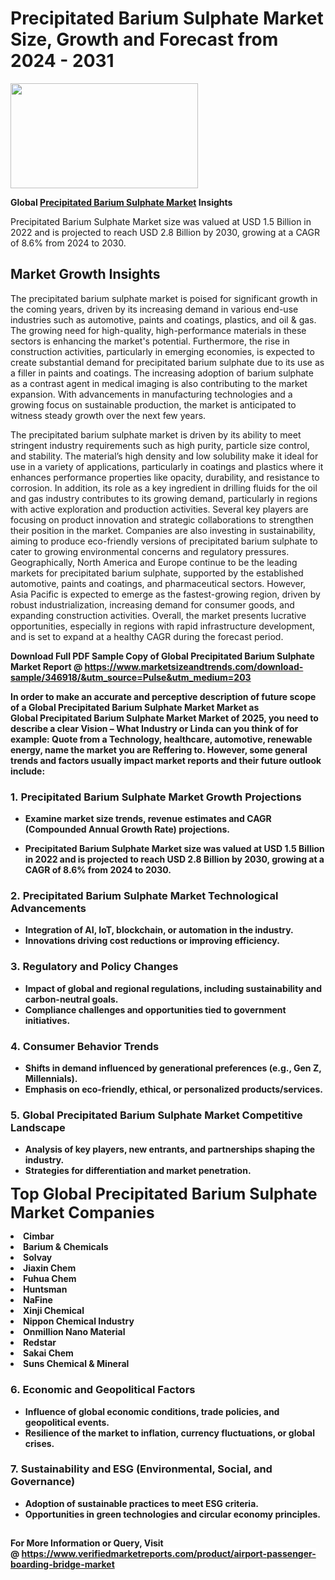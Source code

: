 <H1>Precipitated Barium Sulphate Market Size, Growth and Forecast from 2024 - 2031</H1><img class="aligncenter size-medium wp-image-584254" src="https://thirdeyenews.in/wp-content/uploads/2024/09/Global-Market-Research-300x168.jpeg" alt="" width="300" height="168" /><p><strong>Global&nbsp;<a href="https://www.marketsizeandtrends.com/download-sample/346918/&amp;utm_source=Pulse&amp;utm_medium=203">Precipitated Barium Sulphate Market</a> Insights</strong></p><p>Precipitated Barium Sulphate Market size was valued at USD 1.5 Billion in 2022 and is projected to reach USD 2.8 Billion by 2030, growing at a CAGR of 8.6% from 2024 to 2030.</p><p><h2>Market Growth Insights</h2> <p>The precipitated barium sulphate market is poised for significant growth in the coming years, driven by its increasing demand in various end-use industries such as automotive, paints and coatings, plastics, and oil & gas. The growing need for high-quality, high-performance materials in these sectors is enhancing the market's potential. Furthermore, the rise in construction activities, particularly in emerging economies, is expected to create substantial demand for precipitated barium sulphate due to its use as a filler in paints and coatings. The increasing adoption of barium sulphate as a contrast agent in medical imaging is also contributing to the market expansion. With advancements in manufacturing technologies and a growing focus on sustainable production, the market is anticipated to witness steady growth over the next few years.</p> <p><strong></strong></p> <p>The precipitated barium sulphate market is driven by its ability to meet stringent industry requirements such as high purity, particle size control, and stability. The material’s high density and low solubility make it ideal for use in a variety of applications, particularly in coatings and plastics where it enhances performance properties like opacity, durability, and resistance to corrosion. In addition, its role as a key ingredient in drilling fluids for the oil and gas industry contributes to its growing demand, particularly in regions with active exploration and production activities. Several key players are focusing on product innovation and strategic collaborations to strengthen their position in the market. Companies are also investing in sustainability, aiming to produce eco-friendly versions of precipitated barium sulphate to cater to growing environmental concerns and regulatory pressures. Geographically, North America and Europe continue to be the leading markets for precipitated barium sulphate, supported by the established automotive, paints and coatings, and pharmaceutical sectors. However, Asia Pacific is expected to emerge as the fastest-growing region, driven by robust industrialization, increasing demand for consumer goods, and expanding construction activities. Overall, the market presents lucrative opportunities, especially in regions with rapid infrastructure development, and is set to expand at a healthy CAGR during the forecast period.</p> <p><strong></p><p><span class=""><strong>Download Full PDF Sample Copy of Global Precipitated Barium Sulphate Market Report</strong> @ <a href="https://www.marketsizeandtrends.com/download-sample/346918/&amp;utm_source=Pulse&amp;utm_medium=203" target="_blank">https://www.marketsizeandtrends.com/download-sample/346918/&amp;utm_source=Pulse&amp;utm_medium=203</a></span></p><p>In order to make an accurate and perceptive description of future scope of a Global&nbsp;Precipitated Barium Sulphate Market Market as Global&nbsp;Precipitated Barium Sulphate Market Market of 2025, you need to describe a clear Vision &ndash; What Industry or Linda can you think of for example: Quote from a Technology, healthcare, automotive, renewable energy, name the market you are Reffering to. However, some general trends and factors usually impact market reports and their future outlook include:</p><h3>1.&nbsp;<strong>Precipitated Barium Sulphate Market Growth Projections</strong></h3><ul><li>Examine market size trends, revenue estimates and CAGR (Compounded Annual Growth Rate) projections.</li><li><p>Precipitated Barium Sulphate Market size was valued at USD 1.5 Billion in 2022 and is projected to reach USD 2.8 Billion by 2030, growing at a CAGR of 8.6% from 2024 to 2030.</p></li></ul><h3>2.&nbsp;<strong>Precipitated Barium Sulphate Market Technological Advancements</strong></h3><ul><li>Integration of AI, IoT, blockchain, or automation in the industry.</li><li>Innovations driving cost reductions or improving efficiency.</li></ul><h3>3.&nbsp;<strong>Regulatory and Policy Changes</strong></h3><ul><li>Impact of global and regional regulations, including sustainability and carbon-neutral goals.</li><li>Compliance challenges and opportunities tied to government initiatives.</li></ul><h3>4.&nbsp;<strong>Consumer Behavior Trends</strong></h3><ul><li>Shifts in demand influenced by generational preferences (e.g., Gen Z, Millennials).</li><li>Emphasis on eco-friendly, ethical, or personalized products/services.</li></ul><h3>5.&nbsp;<strong>Global Precipitated Barium Sulphate Market Competitive Landscape</strong></h3><ul><li>Analysis of key players, new entrants, and partnerships shaping the industry.</li><li>Strategies for differentiation and market penetration.</li></ul><p data-pm-slice="1 1 []"><span style="color: inherit; font-family: inherit; font-size: 25px;">Top Global Precipitated Barium Sulphate Market Companies</span></p><div class="" data-test-id=""><p><li>Cimbar</li><li> Barium & Chemicals</li><li> Solvay</li><li> Jiaxin Chem</li><li> Fuhua Chem</li><li> Huntsman</li><li> NaFine</li><li> Xinji Chemical</li><li> Nippon Chemical Industry</li><li> Onmillion Nano Material</li><li> Redstar</li><li> Sakai Chem</li><li> Suns Chemical & Mineral</li></p></div><h3>6.&nbsp;<strong>Economic and Geopolitical Factors</strong></h3><ul><li>Influence of global economic conditions, trade policies, and geopolitical events.</li><li>Resilience of the market to inflation, currency fluctuations, or global crises.</li></ul><h3>7.&nbsp;<strong>Sustainability and ESG (Environmental, Social, and Governance)</strong></h3><ul><li>Adoption of sustainable practices to meet ESG criteria.</li><li>Opportunities in green technologies and circular economy principles.</li></ul><h2><strong style="font-size: 14px;">For More Information or Query, Visit @&nbsp;</strong><a style="background-color: #ffffff; font-size: 14px;" href="https://www.marketsizeandtrends.com/report/precipitated-barium-sulphate-market/" target="_blank">https://www.verifiedmarketreports.com/product/airport-passenger-boarding-bridge-market</a></h2>
